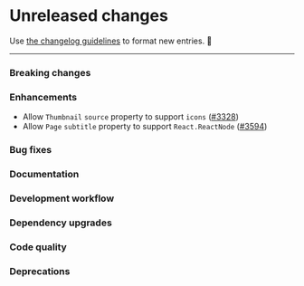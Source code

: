 # Unreleased changes

Use [the changelog guidelines](https://git.io/polaris-changelog-guidelines) to format new entries. 💜

---

### Breaking changes

### Enhancements

- Allow `Thumbnail` `source` property to support `icons` ([#3328](https://github.com/Shopify/polaris-react/pull/3328))
- Allow `Page` `subtitle` property to support `React.ReactNode` ([#3594](https://github.com/Shopify/polaris-react/pull/3594))

### Bug fixes

### Documentation

### Development workflow

### Dependency upgrades

### Code quality

### Deprecations
